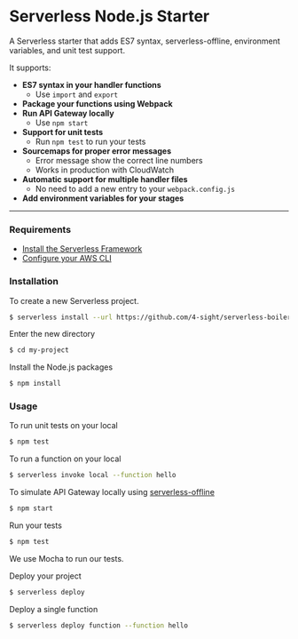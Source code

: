 # Serverless Node.js Starter

A Serverless starter that adds ES7 syntax, serverless-offline, environment variables, and unit test support.

It supports:

- **ES7 syntax in your handler functions**
  - Use `import` and `export`
- **Package your functions using Webpack**
- **Run API Gateway locally**
  - Use `npm start`
- **Support for unit tests**
  - Run `npm test` to run your tests
- **Sourcemaps for proper error messages**
  - Error message show the correct line numbers
  - Works in production with CloudWatch
- **Automatic support for multiple handler files**
  - No need to add a new entry to your `webpack.config.js`
- **Add environment variables for your stages**

---

### Requirements

- [Install the Serverless Framework](https://serverless.com/framework/docs/providers/aws/guide/installation/)
- [Configure your AWS CLI](https://serverless.com/framework/docs/providers/aws/guide/credentials/)

### Installation

To create a new Serverless project.

```bash
$ serverless install --url https://github.com/4-sight/serverless-boilerplate-april-2019 --name my-project
```

Enter the new directory

```bash
$ cd my-project
```

Install the Node.js packages

```bash
$ npm install
```

### Usage

To run unit tests on your local

```bash
$ npm test
```

To run a function on your local

```bash
$ serverless invoke local --function hello
```

To simulate API Gateway locally using [serverless-offline](https://github.com/dherault/serverless-offline)

```bash
$ npm start
```

Run your tests

```bash
$ npm test
```

We use Mocha to run our tests.

Deploy your project

```bash
$ serverless deploy
```

Deploy a single function

```bash
$ serverless deploy function --function hello
```
